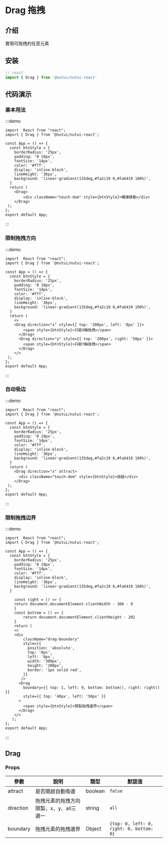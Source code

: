 # Drag 拖拽

## 介绍

實現可拖拽的任意元素

## 安装

```javascript
// react
import { Drag } from '@nutui/nutui-react'
```

## 代码演示



### 基本用法

:::demo

```tsx
import  React from "react";
import { Drag } from '@nutui/nutui-react';

const App = () => {
  const btnStyle = {
    borderRadius: '25px',
    padding: '0 18px',
    fontSize: '14px',
    color: '#fff',
    display: 'inline-block',
    lineHeight: '36px',
    background: 'linear-gradient(135deg,#fa2c19 0,#fa6419 100%)',
  }
  return (
    <Drag>
        <div className="touch-dom" style={btnStyle}>觸摸移動</div>
    </Drag>
 );
};
export default App;
```

:::

### 限制拖拽方向

:::demo

```tsx
import  React from "react";
import { Drag } from '@nutui/nutui-react';

const App = () => {
  const btnStyle = {
    borderRadius: '25px',
    padding: '0 18px',
    fontSize: '14px',
    color: '#fff',
    display: 'inline-block',
    lineHeight: '36px',
    background: 'linear-gradient(135deg,#fa2c19 0,#fa6419 100%)',
  }
  return (
    <>
    <Drag direction="x" style={{ top: '200px', left: '8px' }}>
        <span style={btnStyle}>只能X軸拖拽</span>
      </Drag>
      <Drag direction="y" style={{ top: '200px', right: '50px' }}>
        <span style={btnStyle}>只能Y軸拖拽</span>
      </Drag>
    </>
 );
};
export default App;
```

:::

### 自动吸边

:::demo

```tsx
import  React from "react";
import { Drag } from '@nutui/nutui-react';

const App = () => {
  const btnStyle = {
    borderRadius: '25px',
    padding: '0 18px',
    fontSize: '14px',
    color: '#fff',
    display: 'inline-block',
    lineHeight: '36px',
    background: 'linear-gradient(135deg,#fa2c19 0,#fa6419 100%)',
  }
  return (
    <Drag direction="x" attract>
      <div className="touch-dom" style={btnStyle}>按鈕</div>
    </Drag>
 );
};
export default App;
```

:::

### 限制拖拽边界
:::demo

```tsx
import  React from "react";
import { Drag } from '@nutui/nutui-react';

const App = () => {
  const btnStyle = {
    borderRadius: '25px',
    padding: '0 18px',
    fontSize: '14px',
    color: '#fff',
    display: 'inline-block',
    lineHeight: '36px',
    background: 'linear-gradient(135deg,#fa2c19 0,#fa6419 100%)',
  }
  
    const right = () => {
    return document.documentElement.clientWidth - 300 - 9
    }
    const bottom = () => {
        return document.documentElement.clientHeight - 202
    }
    return (
    <>
    <div
        className="drag-boundary"
        style={{
          position: 'absolute',
          top: '0px',
          left: '8px',
          width: '300px',
          height: '200px',
          border: '1px solid red',
        }}
       />
      <Drag
        boundary={{ top: 1, left: 9, bottom: bottom(), right: right() }}
        style={{ top: '40px', left: '50px' }}
      >
        <span style={btnStyle}>限製拖拽邊界</span>
      </Drag>
    </>
   );
};
export default App;
```

:::

## Drag

### Props

| 參數 | 說明 | 類型 | 默認值 |
| --------------- | ----------------------------- | ------- | ------ |
| attract | 是否開啟自動吸邊 | boolean | `false` |
| direction | 拖拽元素的拖拽方向限製，x、y、all三選一 | string |`all` |
| boundary | 拖拽元素的拖拽邊界 | Object | `{top: 0, left: 0, right: 0, bottom: 0}` |

